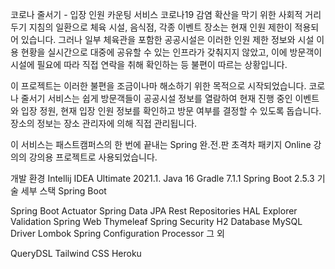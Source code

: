 코로나 줄서기 - 입장 인원 카운팅 서비스
코로나19 감염 확산을 막기 위한 사회적 거리두기 지침의 일환으로 체육 시설, 음식점, 각종 이벤트 장소는 현재 인원 제한이 적용되어 있습니다. 그러나 일부 체육관을 포함한 공공시설은 이러한 인원 제한 정보와 시설 이용 현황을 실시간으로 대중에 공유할 수 있는 인프라가 갖춰지지 않았고, 이에 방문객이 시설에 필요에 따라 직접 연락을 취해 확인하는 등 불편이 따르는 상황입니다.

이 프로젝트는 이러한 불편을 조금이나마 해소하기 위한 목적으로 시작되었습니다. 코로나 줄서기 서비스는 쉽게 방문객들이 공공시설 정보를 열람하여 현재 진행 중인 이벤트와 입장 정원, 현재 입장 인원 정보를 확인하고 방문 여부를 결정할 수 있도록 돕습니다. 장소의 정보는 장소 관리자에 의해 직접 관리됩니다.

이 서비스는 패스트캠퍼스의 한 번에 끝내는 Spring 완.전.판 초격차 패키지 Online 강의의 강의용 프로젝트로 사용되었습니다.

개발 환경
Intellij IDEA Ultimate 2021.1.
Java 16
Gradle 7.1.1
Spring Boot 2.5.3
기술 세부 스택
Spring Boot

Spring Boot Actuator
Spring Data JPA
Rest Repositories HAL Explorer
Validation
Spring Web
Thymeleaf
Spring Security
H2 Database
MySQL Driver
Lombok
Spring Configuration Processor
그 외

QueryDSL
Tailwind CSS
Heroku

